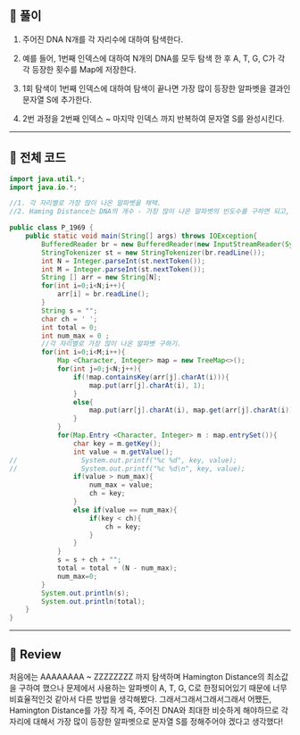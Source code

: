 ## 🧩 풀이
1. 주어진 DNA N개를 각 자리수에 대하여 탐색한다.

2. 예를 들어, 1번째 인덱스에 대하여 N개의 DNA를 모두 탐색 한 후 A, T, G, C가 각각 등장한 횟수를 Map에 저장한다.

3. 1회 탐색이 1번째 인덱스에 대하여 탐색이 끝나면 가장 많이 등장한 알파벳을 결과인 문자열 S에 추가한다.

4. 2번 과정을 2번째 인덱스 ~ 마지막 인덱스 까지 반복하여 문자열 S를 완성시킨다.

---

## 🧩 전체 코드
```java
import java.util.*;
import java.io.*;

//1. 각 자리별로 가장 많이 나온 알파벳을 채택.
//2. Haming Distance는 DNA의 개수 - 가장 많이 나온 알파벳의 빈도수를 구하면 되고, 이것을 M회 반복한다.

public class P_1969 {
    public static void main(String[] args) throws IOException{
        BufferedReader br = new BufferedReader(new InputStreamReader(System.in));
        StringTokenizer st = new StringTokenizer(br.readLine());
        int N = Integer.parseInt(st.nextToken());
        int M = Integer.parseInt(st.nextToken());
        String [] arr = new String[N];
        for(int i=0;i<N;i++){
            arr[i] = br.readLine();
        }
        String s = "";
        char ch = ' ';
        int total = 0;
        int num_max = 0 ;
        //각 자리별로 가장 많이 나온 알파벳 구하기.
        for(int i=0;i<M;i++){
            Map <Character, Integer> map = new TreeMap<>();
            for(int j=0;j<N;j++){
                if(!map.containsKey(arr[j].charAt(i))){
                    map.put(arr[j].charAt(i), 1);
                }
                else{
                    map.put(arr[j].charAt(i), map.get(arr[j].charAt(i)) + 1);
                }
            }
            for(Map.Entry <Character, Integer> m : map.entrySet()){
                char key = m.getKey();
                int value = m.getValue();
//                System.out.printf("%c %d", key, value);
//                System.out.printf("%c %d\n", key, value);
                if(value > num_max){
                    num_max = value;
                    ch = key;
                }
                else if(value == num_max){
                    if(key < ch){
                        ch = key;
                    }
                }
            }
            s = s + ch + "";
            total = total + (N - num_max);
            num_max=0;
        }
        System.out.println(s);
        System.out.println(total);
    }
}
```

---

## 🧩  Review
처음에는 AAAAAAAA ~ ZZZZZZZZ 까지 탐색하며 Hamington Distance의 최소값을 구하여 했으나 문제에서 사용하는 알파벳이 A, T, G, C로 한정되어있기 때문에 너무 비효율적인것 같아서 다른 방법을 생각해봤다. 그래서그래서그래서그래서 어쨌든, Hamington Distance를 가장 작게 즉, 주어진 DNA와 최대한 비슷하게 해야하므로 각 자리에 대해서 가장 많이 등장한 알파벳으로 문자열 S를 정해주어야 겠다고 생각했다!
